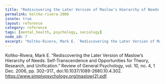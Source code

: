 ```yaml
---
title: "Rediscovering the Later Version of Maslow’s Hierarchy of Needs: Self-Transcendence and Opportunities for Theory, Research, and Unification."
permalink: koltko-rivera-2006
isnote: true
layout: reference
category: reference
tags: [mental_health, psychology, sociology]
node_id: 7
excerpt: "Koltko-Rivera, Mark E. `Rediscovering the Later Version of Maslow’s Hierarchy of Needs: Self-Transcendence and Opportunities for Theory, Research, and Unification.` Review of General Psychology, vol. 10, no. 4, 1 Dec. 2006, pp. 302–317., doi:10.1037/1089-2680.10.4.302. https://www.simplypsychology.org/maslow(2).pdf."
--- 
```


Koltko-Rivera, Mark E. “Rediscovering the Later Version of Maslow’s Hierarchy of Needs: Self-Transcendence and Opportunities for Theory, Research, and Unification.” Review of General Psychology, vol. 10, no. 4, 1 Dec. 2006, pp. 302–317., doi:10.1037/1089-2680.10.4.302. https://www.simplypsychology.org/maslow(2).pdf.